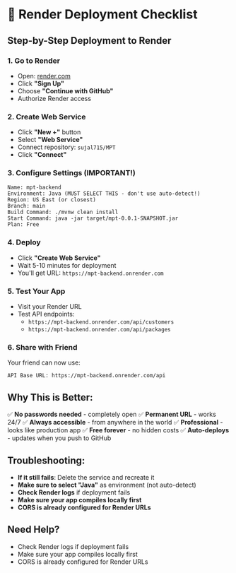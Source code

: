 # 🚀 Render Deployment Checklist

## **Step-by-Step Deployment to Render**

### **1. Go to Render**
- Open: [render.com](https://render.com)
- Click **"Sign Up"**
- Choose **"Continue with GitHub"**
- Authorize Render access

### **2. Create Web Service**
- Click **"New +"** button
- Select **"Web Service"**
- Connect repository: `sujal715/MPT`
- Click **"Connect"**

### **3. Configure Settings (IMPORTANT!)**
```
Name: mpt-backend
Environment: Java (MUST SELECT THIS - don't use auto-detect!)
Region: US East (or closest)
Branch: main
Build Command: ./mvnw clean install
Start Command: java -jar target/mpt-0.0.1-SNAPSHOT.jar
Plan: Free
```

### **4. Deploy**
- Click **"Create Web Service"**
- Wait 5-10 minutes for deployment
- You'll get URL: `https://mpt-backend.onrender.com`

### **5. Test Your App**
- Visit your Render URL
- Test API endpoints:
  - `https://mpt-backend.onrender.com/api/customers`
  - `https://mpt-backend.onrender.com/api/packages`

### **6. Share with Friend**
Your friend can now use:
```
API Base URL: https://mpt-backend.onrender.com/api
```

## **Why This is Better:**
✅ **No passwords needed** - completely open
✅ **Permanent URL** - works 24/7
✅ **Always accessible** - from anywhere in the world
✅ **Professional** - looks like production app
✅ **Free forever** - no hidden costs
✅ **Auto-deploys** - updates when you push to GitHub

## **Troubleshooting:**
- **If it still fails**: Delete the service and recreate it
- **Make sure to select "Java"** as environment (not auto-detect)
- **Check Render logs** if deployment fails
- **Make sure your app compiles locally first**
- **CORS is already configured for Render URLs**

## **Need Help?**
- Check Render logs if deployment fails
- Make sure your app compiles locally first
- CORS is already configured for Render URLs
